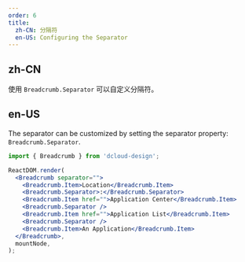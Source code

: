 ```yaml
---
order: 6
title:
  zh-CN: 分隔符
  en-US: Configuring the Separator
---
```


## zh-CN

使用 `Breadcrumb.Separator` 可以自定义分隔符。

## en-US

The separator can be customized by setting the separator property: `Breadcrumb.Separator`.

```jsx
import { Breadcrumb } from 'dcloud-design';

ReactDOM.render(
  <Breadcrumb separator="">
    <Breadcrumb.Item>Location</Breadcrumb.Item>
    <Breadcrumb.Separator>:</Breadcrumb.Separator>
    <Breadcrumb.Item href="">Application Center</Breadcrumb.Item>
    <Breadcrumb.Separator />
    <Breadcrumb.Item href="">Application List</Breadcrumb.Item>
    <Breadcrumb.Separator />
    <Breadcrumb.Item>An Application</Breadcrumb.Item>
  </Breadcrumb>,
  mountNode,
);
```
